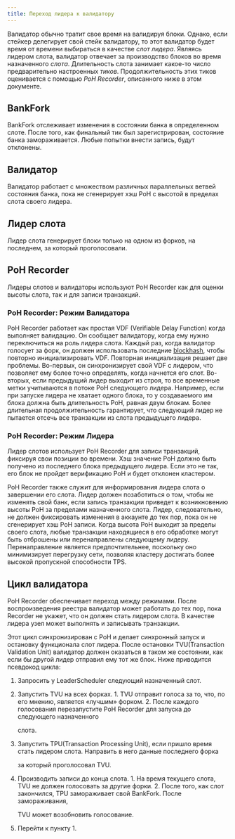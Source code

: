 ```yaml
---
title: Переход лидера к валидатору
---
```


Валидатор обычно тратит свое время на валидируя блоки. Однако, если стейкер делегирует свой стейк валидатору, то этот валидатор будет время от времени выбираться в качестве _слот лидера_. Являясь лидером слота, валидатор отвечает за производство блоков во время назначенного _слота_. Длительность слота занимает какое-то число предварительно настроенных _тиков_. Продолжительность этих тиков оценивается с помощью _PoH Recorder_, описанного ниже в этом документе.

## BankFork

BankFork отслеживает изменения в состоянии банка в определенном слоте. После того, как финальный тик был зарегистрирован, состояние банка замораживается. Любые попытки внести запись, будут отклонены.

## Валидатор

Валидатор работает с множеством различных параллельных ветвей состояния банка, пока не сгенерирует хэш PoH с высотой в пределах слота своего лидера.

## Лидер слота

Лидер слота генерирует блоки только на одном из форков, на последнем, за который проголосовали.

## PoH Recorder

Лидеры слотов и валидаторы используют PoH Recorder как для оценки высоты слота, так и для записи транзакций.

### PoH Recorder: Режим Валидатора

PoH Recorder работает как простая VDF (Verifiable Delay Function) когда выполняет валидацию. Он сообщает валидатору, когда ему нужно переключиться на роль лидера слота. Каждый раз, когда валидатор голосует за форк, он должен использовать последние [blockhash](../terminology.md#blockhash), чтобы повторно инициализировать VDF. Повторная инициализация решает две проблемы. Во-первых, он синхронизирует свой VDF с лидером, что позволяет ему более точно определять, когда начнется его слот. Во-вторых, если предыдущий лидер выходит из строя, то все временные метки учитываются в потоке PoH следующего лидера. Например, если при запуске лидера не хватает одного блока, то у создаваемого им блока должна быть длительность PoH, равная двум блокам. Более длительная продолжительность гарантирует, что следующий лидер не пытается отсечь все транзакции из слота предыдущего лидера.

### PoH Recorder: Режим Лидера

Лидер слотов использует PoH Recorder для записи транзакций, фиксируя свои позиции во времени. Хэш значение PoH должно быть получено из последнего блока предыдущего лидера. Если это не так, его блок не пройдет верификацию PoH и будет отклонен кластером.

PoH Recorder также служит для информирования лидера слота о завершении его слота. Лидер должен позаботиться о том, чтобы не изменять свой банк, если запись транзакции приведет к возникновению высоты PoH за пределами назначенного слота. Лидер, следовательно, не должен фиксировать изменения в аккаунте до тех пор, пока он не сгенерирует хэш PoH записи. Когда высота PoH выходит за пределы своего слота, любые транзакции находящиеся в его обработке могут быть отброшены или перенаправлены следующему лидеру. Перенаправление является предпочтительнее, поскольку оно минимизирует перегрузку сети, позволяя кластеру достигать более высокой пропускной способности TPS.

## Цикл валидатора

PoH Recorder обеспечивает переход между режимами. После воспроизведения реестра валидатор может работать до тех пор, пока Recorder не укажет, что он должен стать лидером слота. В качестве лидера узел может выполнять и записывать транзакции.

Этот цикл синхронизирован с PoH и делает синхронный запуск и остановку функционала слот лидера. После остановки TVU(Transaction Validation Unit) валидатор должен оказаться в таком же состоянии, как если бы другой лидер отправил ему тот же блок. Ниже приводится псевдокод цикла:

1. Запросить у LeaderScheduler следующий назначенный слот.
2. Запустить TVU на всех форках. 1. TVU отправит голоса за то, что, по его мнению, является «лучшим» форком. 2. После каждого голосования перезапустите PoH Recorder для запуска до следующего назначенного

   слота.

3. Запустить TPU(Transaction Processing Unit), если пришло время стать лидером слота. Направить в него данные последнего форка

   за который проголосовал TVU.

4. Производить записи до конца слота. 1. На время текущего слота, TVU не должен голосовать за другие форки. 2. После того, как слот закончился, TPU замораживает свой BankFork. После замораживания,

   TVU может возобновить голосование.

5. Перейти к пункту 1.
